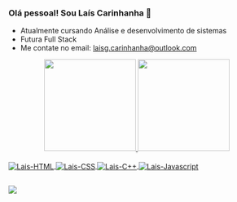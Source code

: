 ### Olá pessoal! Sou Laís Carinhanha  👋

- Atualmente cursando Análise e desenvolvimento de sistemas
- Futura Full Stack
- Me contate no email: laisg.carinhanha@outlook.com

<div align="center">
  <a href="https://github.com/laiscarinhanha">
  <img height="180rem" src="https://github-readme-stats.vercel.app/api?username=laiscarinhanha&show_icons=true&theme=jolly&include_all_commits=true&count_private=true"/>
  <img height="180rem" src="https://github-readme-stats.vercel.app/api/top-langs/?username=laiscarinhanha&layout=compact&langs_count=7&theme=jolly"/>
</div>
  
<div style="display: inline_block"><br>
  <img align="center" alt="Lais-HTML" src="https://img.shields.io/badge/HTML5-E34F26?style=for-the-badge&logo=html5&logoColor=white">
  <img align="center" alt="Lais-CSS" src="https://img.shields.io/badge/CSS3-1572B6?style=for-the-badge&logo=css3&logoColor=white">
   <img align="center" alt="Lais-C++" src="https://img.shields.io/badge/C%2B%2B-00599C?style=for-the-badge&logo=c%2B%2B&logoColor=white">
  <img align="center" alt="Lais-Javascript" scr="https://img.shields.io/badge/JavaScript-323330?style=for-the-badge&logo=javascript&logoColor=F7DF1E">
  
</div>
  
##
<div>
  <a href="https://www.linkedin.com/in/laiscarinhanha/" target="_blank"><img src="https://img.shields.io/badge/-LinkedIn-%230077B5?style=for-the-badge&logo=linkedin&logoColor=white" target="_blank"></a>
  
</div>

